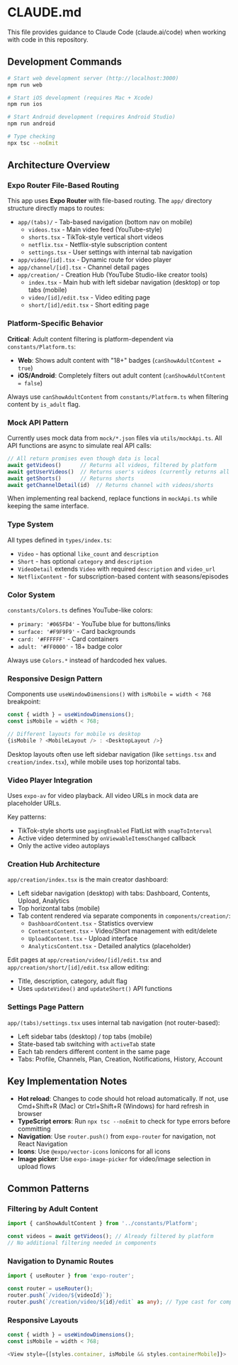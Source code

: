 # CLAUDE.md

This file provides guidance to Claude Code (claude.ai/code) when working with code in this repository.

## Development Commands

```bash
# Start web development server (http://localhost:3000)
npm run web

# Start iOS development (requires Mac + Xcode)
npm run ios

# Start Android development (requires Android Studio)
npm run android

# Type checking
npx tsc --noEmit
```

## Architecture Overview

### Expo Router File-Based Routing

This app uses **Expo Router** with file-based routing. The `app/` directory structure directly maps to routes:

- `app/(tabs)/` - Tab-based navigation (bottom nav on mobile)
  - `videos.tsx` - Main video feed (YouTube-style)
  - `shorts.tsx` - TikTok-style vertical short videos
  - `netflix.tsx` - Netflix-style subscription content
  - `settings.tsx` - User settings with internal tab navigation
- `app/video/[id].tsx` - Dynamic route for video player
- `app/channel/[id].tsx` - Channel detail pages
- `app/creation/` - Creation Hub (YouTube Studio-like creator tools)
  - `index.tsx` - Main hub with left sidebar navigation (desktop) or top tabs (mobile)
  - `video/[id]/edit.tsx` - Video editing page
  - `short/[id]/edit.tsx` - Short editing page

### Platform-Specific Behavior

**Critical**: Adult content filtering is platform-dependent via `constants/Platform.ts`:
- **Web**: Shows adult content with "18+" badges (`canShowAdultContent = true`)
- **iOS/Android**: Completely filters out adult content (`canShowAdultContent = false`)

Always use `canShowAdultContent` from `constants/Platform.ts` when filtering content by `is_adult` flag.

### Mock API Pattern

Currently uses mock data from `mock/*.json` files via `utils/mockApi.ts`. All API functions are async to simulate real API calls:

```typescript
// All return promises even though data is local
await getVideos()      // Returns all videos, filtered by platform
await getUserVideos()  // Returns user's videos (currently returns all for demo)
await getShorts()      // Returns shorts
await getChannelDetail(id)  // Returns channel with videos/shorts
```

When implementing real backend, replace functions in `mockApi.ts` while keeping the same interface.

### Type System

All types defined in `types/index.ts`:
- `Video` - has optional `like_count` and `description`
- `Short` - has optional `category` and `description`
- `VideoDetail` extends `Video` with required `description` and `video_url`
- `NetflixContent` - for subscription-based content with seasons/episodes

### Color System

`constants/Colors.ts` defines YouTube-like colors:
- `primary: '#065FD4'` - YouTube blue for buttons/links
- `surface: '#F9F9F9'` - Card backgrounds
- `card: '#FFFFFF'` - Card containers
- `adult: '#FF0000'` - 18+ badge color

Always use `Colors.*` instead of hardcoded hex values.

### Responsive Design Pattern

Components use `useWindowDimensions()` with `isMobile = width < 768` breakpoint:

```typescript
const { width } = useWindowDimensions();
const isMobile = width < 768;

// Different layouts for mobile vs desktop
{isMobile ? <MobileLayout /> : <DesktopLayout />}
```

Desktop layouts often use left sidebar navigation (like `settings.tsx` and `creation/index.tsx`), while mobile uses top horizontal tabs.

### Video Player Integration

Uses `expo-av` for video playback. All video URLs in mock data are placeholder URLs.

Key patterns:
- TikTok-style shorts use `pagingEnabled` FlatList with `snapToInterval`
- Active video determined by `onViewableItemsChanged` callback
- Only the active video autoplays

### Creation Hub Architecture

`app/creation/index.tsx` is the main creator dashboard:
- Left sidebar navigation (desktop) with tabs: Dashboard, Contents, Upload, Analytics
- Top horizontal tabs (mobile)
- Tab content rendered via separate components in `components/creation/`:
  - `DashboardContent.tsx` - Statistics overview
  - `ContentsContent.tsx` - Video/Short management with edit/delete
  - `UploadContent.tsx` - Upload interface
  - `AnalyticsContent.tsx` - Detailed analytics (placeholder)

Edit pages at `app/creation/video/[id]/edit.tsx` and `app/creation/short/[id]/edit.tsx` allow editing:
- Title, description, category, adult flag
- Uses `updateVideo()` and `updateShort()` API functions

### Settings Page Pattern

`app/(tabs)/settings.tsx` uses internal tab navigation (not router-based):
- Left sidebar tabs (desktop) / top tabs (mobile)
- State-based tab switching with `activeTab` state
- Each tab renders different content in the same page
- Tabs: Profile, Channels, Plan, Creation, Notifications, History, Account

## Key Implementation Notes

- **Hot reload**: Changes to code should hot reload automatically. If not, use Cmd+Shift+R (Mac) or Ctrl+Shift+R (Windows) for hard refresh in browser
- **TypeScript errors**: Run `npx tsc --noEmit` to check for type errors before committing
- **Navigation**: Use `router.push()` from `expo-router` for navigation, not React Navigation
- **Icons**: Use `@expo/vector-icons` Ionicons for all icons
- **Image picker**: Use `expo-image-picker` for video/image selection in upload flows

## Common Patterns

### Filtering by Adult Content
```typescript
import { canShowAdultContent } from '../constants/Platform';

const videos = await getVideos(); // Already filtered by platform
// No additional filtering needed in components
```

### Navigation to Dynamic Routes
```typescript
import { useRouter } from 'expo-router';

const router = useRouter();
router.push(`/video/${videoId}`);
router.push(`/creation/video/${id}/edit` as any); // Type cast for complex paths
```

### Responsive Layouts
```typescript
const { width } = useWindowDimensions();
const isMobile = width < 768;

<View style={[styles.container, isMobile && styles.containerMobile]}>
```
